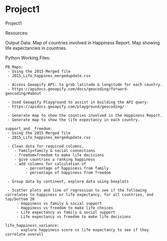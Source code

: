 # Project1
Project1

Resources:


Output Data:
Map of countries involved in Happiness Report.
Map showing life expectancies in countries.

Python Working Files:

    PB_Maps:
     - Using the 2015 Merged file    
     - 2015_Life_happines_mergedupdate.csv

     - Access Geoapify API: to grab latitude & longitude for each country.
     - https://apidocs.geoapify.com/docs/geocoding/forward-geocoding/#about 

     - Used Geoapify Playground to assist in building the API query: 
     - https://apidocs.geoapify.com/playground/geocoding/

     - Generate map to show the counties involved in the Happiness Report.
     - Generate map to show the life expectancy in each country.

    support_and _freedom:
     - Using the 2015 Merged file    
     - 2015_Life_happines_mergedupdate.csv

     - Clean data for required columns, 
        - family=family & social connections
        - freedom=freedom to make life decisions
        - give countries a ranking happiness
        - add columns for calculation of 
             - percentage of happiness from family
             - percentage of happiness from freedom

     - Group data by continent, explore data using boxplots

     - Scatter plots and line of regression to see if the following correlates to happiness or life expectancy, for all countries, and top/bottom 20
         - Happiness vs family & social support
         - Happiness vs freedom to make life choices
         - Life expectancy vs family & social support
         - Life expectancy vs freedom to make life decisions

    life_happiness_variance:
         - explore happiness score vs life expectancy to see if they correlate overall


